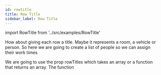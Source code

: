 ```yaml
---
id: rowtitle
title: Row Title
sidebar_label: Row Title
---
```

import RowTitle from '../src/examples/RowTitle'

How about giving each row a title. Maybe it represents a room, a vehicle or person. 
So here we are going to create a list of people so we can assign their work times

<RowTitle />

We are going to use the prop rowTitles which takes an array or a function that returns an array. 
The function 

```jsx {28-54,57-62,95} file=../src/examples/RowTitle.js
```


